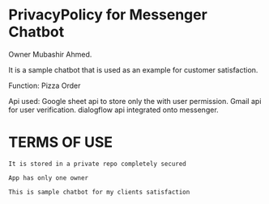 # PrivacyPolicy for Messenger Chatbot

Owner Mubashir Ahmed.

It is a sample chatbot that is used as an example for customer satisfaction.

Function:
  Pizza Order 
  
Api used: 
  Google sheet api to store only the with user permission.
  Gmail api for user verification.
  dialogflow api integrated onto messenger.
  
  # TERMS OF USE
  
    It is stored in a private repo completely secured

    App has only one owner
    
    This is sample chatbot for my clients satisfaction
    
  

  
